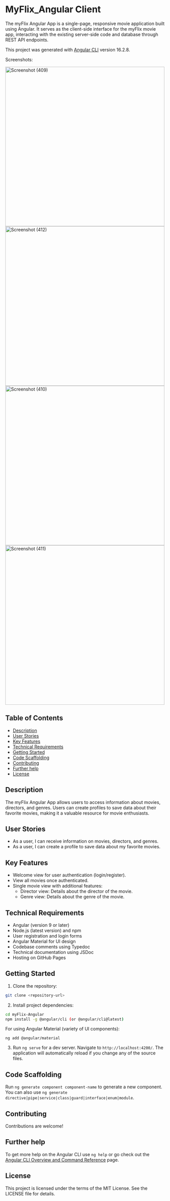 # MyFlix_Angular Client

The myFlix Angular App is a single-page, responsive movie application built using Angular. It serves as the client-side interface for the myFlix movie app, interacting with the existing server-side code and database through REST API endpoints.

This project was generated with [Angular CLI](https://github.com/angular/angular-cli) version 16.2.8.

Screenshots:


<img src="https://github.com/nastja4/myFlix_Angular-client/assets/126527606/b1fd274e-69ca-4a98-92cd-5e95aaf21889" width="500" alt="Screenshot (409)">

<img src="https://github.com/nastja4/myFlix_Angular-client/assets/126527606/9ef47950-6d41-4a0f-9dd2-c89e854b4c4b" width="500" alt="Screenshot (412)">

<img src="https://github.com/nastja4/myFlix_Angular-client/assets/126527606/00dae250-0550-4f28-96d5-25a354f47f58" width="500" alt="Screenshot (410)">

<img src="https://github.com/nastja4/myFlix_Angular-client/assets/126527606/9d855fc4-5d59-44b8-84aa-9b49965c5a17" width="500" alt="Screenshot (411)">




## Table of Contents

- [Description](#description)
- [User Stories](#user-stories)
- [Key Features](#key-features)
- [Technical Requirements](#technical-requirements)
- [Getting Started](#getting-started)
- [Code Scaffolding](#code-scaffolding)
- [Contributing](#contributing)
- [Further help](#further-help)
- [License](#license)

## Description

The myFlix Angular App allows users to access information about movies, directors, and genres. Users can create profiles to save data about their favorite movies, making it a valuable resource for movie enthusiasts.

## User Stories
- As a user, I can receive information on movies, directors, and genres.
- As a user, I can create a profile to save data about my favorite movies.

## Key Features

- Welcome view for user authentication (login/register).
- View all movies once authenticated.
- Single movie view with additional features:
  - Director view: Details about the director of the movie.
  - Genre view: Details about the genre of the movie.

## Technical Requirements

- Angular (version 9 or later)
- Node.js (latest version) and npm
- User registration and login forms
- Angular Material for UI design
- Codebase comments using Typedoc
- Technical documentation using JSDoc
- Hosting on GitHub Pages

## Getting Started

1. Clone the repository:
```bash
git clone <repository-url>
```
2. Install project dependencies:
```bash
cd myFlix-Angular
npm install -g @angular/cli (or @angular/cli@latest)
```
For using Angular Material (variety of UI components):
```
ng add @angular/material
```
3. Run `ng serve` for a dev server. Navigate to `http://localhost:4200/`. The application will automatically reload if you change any of the source files.

## Code Scaffolding

Run `ng generate component component-name` to generate a new component. You can also use `ng generate directive|pipe|service|class|guard|interface|enum|module`.

## Contributing
Contributions are welcome! 

## Further help

To get more help on the Angular CLI use `ng help` or go check out the [Angular CLI Overview and Command Reference](https://angular.io/cli) page.

## License
This project is licensed under the terms of the MIT License. See the LICENSE file for details.
